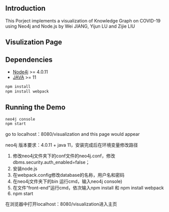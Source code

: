 
## Introduction 
This Porject implements a visualization of Knowledge Graph on COVID-19 using Neo4j and Node.js by Wei JIANG, Yijun LU and Zijie LIU

## Visulization Page

## Dependencies
* [Node4j](https://https://neo4j.com/) >= 4.0.11
* [JAVA](https://www.java.com) >= 11

```sh
npm install
npm install webpack
```

## Running the Demo
```sh
neo4j console
npm start
```
go to localhost：8080/visualization and this page would appear 







neo4j 版本要求：4.0.11 + java 11，安装完成后在环境变量修改路径

1. 修改neo4j文件夹下的conf文件的neo4j.conf，修改dbms.security.auth_enabled=false；
2. 安装node.js
3. 在webpack.config修改database的名称，用户名和密码
4. 在neo4j文件夹下的bin 运行cmd，输入neo4j console)
5. 在文件“front-end”运行cmd，依次输入npm install 和 npm install webpack
6. npm start

在浏览器中打开localhost：8080/visualization进入主页
